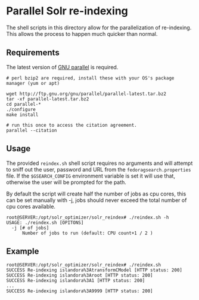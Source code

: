 # Parallel Solr re-indexing

The shell scripts in this directory allow for the parallelization of re-indexing.  This allows the process to happen much quicker than normal.

## Requirements

The latest version of [GNU parallel](https://www.gnu.org/software/parallel/) is required.

```
# perl bzip2 are required, install these with your OS's package manager (yum or apt)

wget http://ftp.gnu.org/gnu/parallel/parallel-latest.tar.bz2
tar -xf parallel-latest.tar.bz2
cd parallel-*
./configure
make install

# run this once to access the citation agreement.
parallel --citation
```


## Usage

The provided `reindex.sh` shell script requires no arguments and will attempt to sniff out the user, password and URL from the `fedoragsearch.properties` file. If the `$GSEARCH_CONFIG` environment variable is set it will use that, otherwise the user will be prompted for the path.

By default the script will create half the number of jobs as cpu cores, this can be set manually with -j, jobs should never exceed the total number of cpu cores available.

```
root@SERVER:/opt/solr_optimizer/solr_reindex# ./reindex.sh -h
USAGE: ./reindex.sh [OPITONS]
  -j [# of jobs]
      Number of jobs to run (default: CPU count+1 / 2 )
```

## Example
```
root@SERVER:/opt/solr_optimizer/solr_reindex# ./reindex.sh
SUCCESS Re-indexing islandora%3AtransformCModel [HTTP status: 200]
SUCCESS Re-indexing islandora%3Aroot [HTTP status: 200]
SUCCESS Re-indexing islandora%3A1 [HTTP status: 200]
...
SUCCESS Re-indexing islandora%3A9999 [HTTP status: 200]
```

